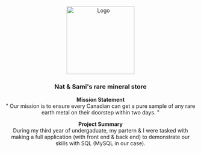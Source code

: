 <a name="readme-top"></a>



<!-- PROJECT LOGO -->
<br />
<div align="center">
  <a href="https://github.com/almsam/data-analysis-project-revisited">
    <img src="images/image_2024-02-08_214707767-modified.png" alt="Logo" width="180" height="180">
  </a>

<h3 align="center">Nat & Sami's rare mineral store</h3>

<p align="center">
  <strong>Mission Statement</strong><br>
  " Our mission is to ensure every Canadian can get a pure sample of any rare earth metal on their doorstep within two days. "
</p>

<p align="center">
  <strong>Project Summary</strong><br>
  During my third year of undergaduate, my partern & I were tasked with making a full application (with front end & back end) to demonstrate our skills with SQL (MySQL in our case). 
</p>

</div>


